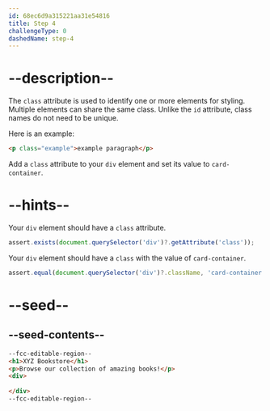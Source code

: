 ```yaml
---
id: 68ec6d9a315221aa31e54816
title: Step 4
challengeType: 0
dashedName: step-4
---
```


# --description--

The `class` attribute is used to identify one or more elements for styling. Multiple elements can share the same class. Unlike the `id` attribute, class names do not need to be unique.

Here is an example:

```html
<p class="example">example paragraph</p>
```

Add a `class` attribute to your `div` element and set its value to `card-container`.

# --hints--

Your `div` element should have a `class` attribute.

```js
assert.exists(document.querySelector('div')?.getAttribute('class'));
```

Your `div` element should have a `class` with the value of `card-container`. 

```js
assert.equal(document.querySelector('div')?.className, 'card-container');
```

# --seed--

## --seed-contents--

```html
--fcc-editable-region--
<h1>XYZ Bookstore</h1>
<p>Browse our collection of amazing books!</p>
<div>
    
</div>
--fcc-editable-region--
```
